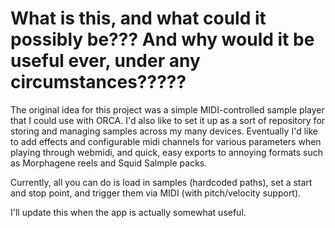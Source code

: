 # What is this, and what could it possibly be??? And why would it be useful ever, under any circumstances?????

The original idea for this project was a simple MIDI-controlled sample player
that I could use with ORCA. I'd also like to set it up as a sort of repository
for storing and managing samples across my many devices. Eventually I'd like
to add effects and configurable midi channels for various parameters when 
playing through webmidi, and quick, easy exports to annoying formats such as
Morphagene reels and Squid Salmple packs.

Currently, all you can do is load in samples (hardcoded paths), set a start and
stop point, and trigger them via MIDI (with pitch/velocity support). 

I'll update this when the app is actually somewhat useful.